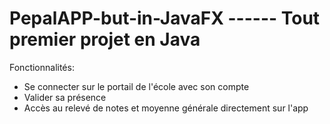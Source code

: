 # PepalAPP-but-in-JavaFX ------ Tout premier projet en Java

Fonctionnalités:
- Se connecter sur le portail de l'école avec son compte
- Valider sa présence
- Accès au relevé de notes et moyenne générale directement sur l'app
